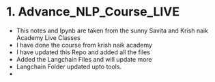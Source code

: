 # 1. Advance_NLP_Course_LIVE
- This notes and Ipynb are taken from the sunny Savita and Krish naik Academy Live Classes
- I have done the course from krish naik academy
- I have updated this Repo and added all the files 
- Added the Langchain Files and will update more  
- Langchain Folder updated upto tools.
- 